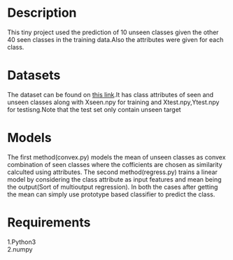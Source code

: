 # Description
This tiny project used the prediction of 10 unseen classes given the other 40 seen classes in the training data.Also the attributes were given for each class.
# Datasets
The dataset can be found on [this link](https://drive.google.com/open?id=1AgQP9WL1SuxJOa3Jkab-JohYLLFZO32g).It has class attributes of seen and unseen classes along with Xseen.npy for training and Xtest.npy,Ytest.npy for testisng.Note that the test set only contain unseen target
# Models
The first method(convex.py) models the mean of unseen classes as convex combination of seen classes where the cofficients are chosen as similarity calculted using attributes.
The second method(regress.py) trains a linear model by considering the class attribute as input features and mean being the output(Sort of multioutput regression).
In both the cases after getting the mean can simply use prototype based classifier to predict the class.
# Requirements
1.Python3\
2.numpy
